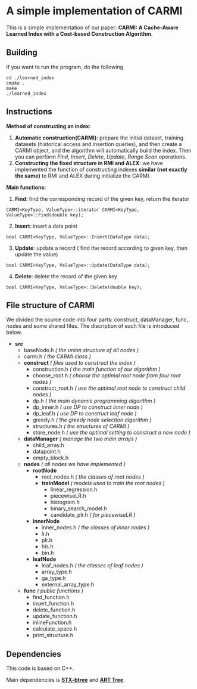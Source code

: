# A simple implementation of CARMI

This is a simple implementation of our paper: **CARMI: A Cache-Aware Learned Index with a Cost-based Construction Algorithm**.

## Building

If you want to run the program, do the following

```
cd ./learned_index
cmake .
make
./learned_index
```

## Instructions

**Method of constructing an index:**

1. **Automatic construction(CARMI)**: prepare the initial dataset, training datasets (historical access and insertion queries), and then create a CARMI object, and the algorithm will automatically build the index. Then you can perform *Find*, *Insert*, *Delete*, *Update*, *Range Scan* operations.
2. **Constructing the fixed structure in RMI and ALEX**: we have implemented the function of constructing indexes **similar (not exactly the same)** to RMI and ALEX during initialize the CARMI.

**Main functions:**

1. **Find**: find the corresponding record of the given key, return the iterator

```[C++]
CARMI<KeyType, ValueType>::iterator CARMI<KeyType, ValueType>::Find(double key);
```

2. **Insert**: insert a data point

```[C++]
bool CARMI<KeyType, ValueType>::Insert(DataType data);
```

3. **Update**: update a record ( find the record according to given key, then update the value)

```[C++]
bool CARMI<KeyType, ValueType>::Update(DataType data);
```

4. **Delete**: delete the record of the given key

```[C++]
bool CARMI<KeyType, ValueType>::Delete(double key);
```

## File structure of CARMI

We divided the source code into four parts: construct, dataManager, func, nodes and some shared files. The discription of each file is introduced below.

- **src**
  - baseNode.h  *( the union structure of all nodes )*
  - carmi.h  *( the CARMI class )*
  - **construct**  *( files used to construct the index )*
    - construction.h *( the main function of our algorithm )*
    - choose_root.h *( choose the optimal root node from four root nodes )*
    - construct_root.h *( use the optimal root node to construct child nodes )*
    - dp.h *( the main dynamic programming algorithm )*
    - dp_inner.h *( use DP to construct inner node )*
    - dp_leaf.h *( use DP to construct leaf node )*
    - greedy.h *( the greedy node selection algorithm )*
    - structures.h *( the structures of CARMI )*
    - store_node.h *( use the optimal setting to construct a new node )*
  - **dataManager**  *( manage the two main arrays )*
    - child_array.h
    - datapoint.h
    - empty_block.h
  - **nodes**   *( all nodes we have implemented )*
    - **rootNode**
      - root_nodes.h  *( the classes of root nodes )*
      - **trainModel** *( models used to train the root nodes )*
        - linear_regression.h
        - piecewiseLR.h
        - histogram.h
        - binary_search_model.h
        - candidate_plr.h *( for piecewiseLR )*
    - **innerNode**
      - inner_nodes.h  *( the classes of inner nodes )*
      - lr.h
      - plr.h
      - his.h
      - bin.h
    - **leafNode**
      - leaf_nodes.h  *( the classes of leaf nodes )*
      - array_type.h
      - ga_type.h
      - external_array_type.h
  - **func**  *( public functions )*
    - find_function.h
    - insert_function.h
    - delete_function.h
    - update_function.h
    - inlineFunction.h
    - calculate_space.h
    - print_structure.h

## Dependencies

This code is based on C++.

Main dependencies is [**STX-btree**](github.com/bingmann/stx-btree) and [**ART Tree**](https://github.com/armon/libart).
